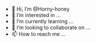 - 👋 Hi, I’m @Horny-honey
- 👀 I’m interested in ...
- 🌱 I’m currently learning ...
- 💞️ I’m looking to collaborate on ...
- 📫 How to reach me ...

<!---
Horny-honey/Horny-honey is a ✨ special ✨ repository because its `README.md` (this file) appears on your GitHub profile.
You can click the Preview link to take a look at your changes.
--->

